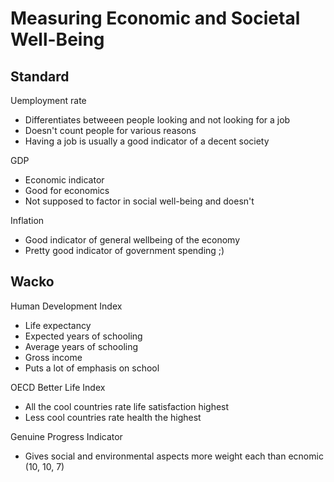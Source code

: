 # Measuring Economic and Societal Well-Being

## Standard

Uemployment rate
- Differentiates betweeen people looking and not looking for a job
- Doesn't count people for various reasons 
- Having a job is usually a good indicator of a decent society

GDP
- Economic indicator
- Good for economics
- Not supposed to factor in social well-being and doesn't

Inflation
- Good indicator of general wellbeing of the economy
- Pretty good indicator of government spending ;)

## Wacko

Human Development Index
- Life expectancy
- Expected years of schooling
- Average years of schooling
- Gross income
- Puts a lot of emphasis on school

OECD Better Life Index
- All the cool countries rate life satisfaction highest
- Less cool countries rate health the highest

Genuine Progress Indicator
- Gives social and environmental aspects more weight each than ecnomic (10, 10,
  7)
